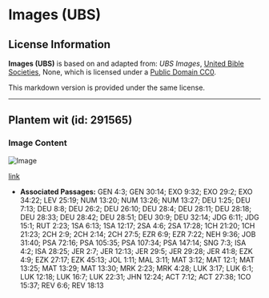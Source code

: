 # Images (UBS)

## License Information

**Images (UBS)** is based on and adapted from: _UBS Images_, [United Bible Societies](https://unitedbiblesocieties.org/), None, which is licensed under a [Public Domain CC0](https://creativecommons.org/public-domain/cc0/).

This markdown version is provided under the same license.



--------------------------------

## Plantem wit (id: 291565)

### Image Content

![Image](https://cdn.aquifer.bible/aquifer-content/resources/Media/WEB-0904_wheatfield.jpg)

[link](https://cdn.aquifer.bible/aquifer-content/resources/Media/WEB-0904_wheatfield.jpg)

* **Associated Passages:** GEN 4:3; GEN 30:14; EXO 9:32; EXO 29:2; EXO 34:22; LEV 25:19; NUM 13:20; NUM 13:26; NUM 13:27; DEU 1:25; DEU 7:13; DEU 8:8; DEU 26:2; DEU 26:10; DEU 28:4; DEU 28:11; DEU 28:18; DEU 28:33; DEU 28:42; DEU 28:51; DEU 30:9; DEU 32:14; JDG 6:11; JDG 15:1; RUT 2:23; 1SA 6:13; 1SA 12:17; 2SA 4:6; 2SA 17:28; 1CH 21:20; 1CH 21:23; 2CH 2:9; 2CH 2:14; 2CH 27:5; EZR 6:9; EZR 7:22; NEH 9:36; JOB 31:40; PSA 72:16; PSA 105:35; PSA 107:34; PSA 147:14; SNG 7:3; ISA 4:2; ISA 28:25; JER 2:7; JER 12:13; JER 29:5; JER 29:28; JER 41:8; EZK 4:9; EZK 27:17; EZK 45:13; JOL 1:11; MAL 3:11; MAT 3:12; MAT 12:1; MAT 13:25; MAT 13:29; MAT 13:30; MRK 2:23; MRK 4:28; LUK 3:17; LUK 6:1; LUK 12:18; LUK 16:7; LUK 22:31; JHN 12:24; ACT 7:12; ACT 27:38; 1CO 15:37; REV 6:6; REV 18:13

